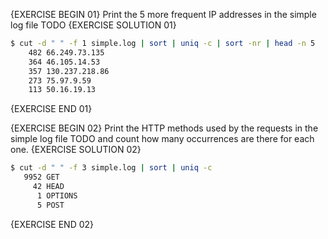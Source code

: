 {EXERCISE BEGIN 01}
Print the 5 more frequent IP addresses in the simple log file TODO
{EXERCISE SOLUTION 01}
``` sh
$ cut -d " " -f 1 simple.log | sort | uniq -c | sort -nr | head -n 5
    482 66.249.73.135
    364 46.105.14.53
    357 130.237.218.86
    273 75.97.9.59
    113 50.16.19.13
```
{EXERCISE END 01}

{EXERCISE BEGIN 02}
Print the HTTP methods used by the requests in the simple log file TODO and count how many occurrences are there for each one.
{EXERCISE SOLUTION 02}
``` sh
$ cut -d " " -f 3 simple.log | sort | uniq -c
   9952 GET
     42 HEAD
      1 OPTIONS
      5 POST
```
{EXERCISE END 02}
